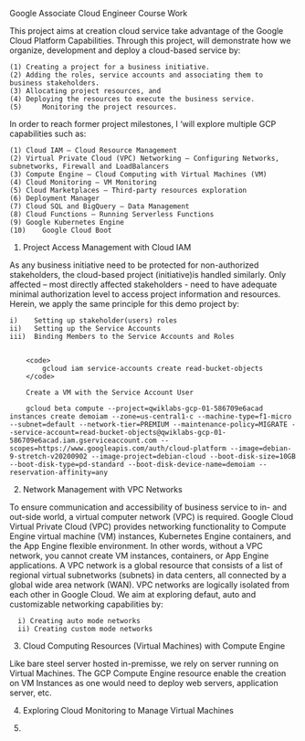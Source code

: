 Google Associate Cloud Engineer Course Work

This project aims at creation cloud service take advantage of the Google Cloud Platform Capabilities. Through this project, will demonstrate how we organize, development and deploy a cloud-based service by:

    (1)	Creating a project for a business initiative.
    (2)	Adding the roles, service accounts and associating them to business stakeholders.
    (3)	Allocating project resources, and 
    (4)	Deploying the resources to execute the business service.
    (5)     Monitoring the project resources.

In order to reach former project milestones, I ‘will explore multiple GCP capabilities such as: 

    (1)	Cloud IAM – Cloud Resource Management 
    (2)	Virtual Private Cloud (VPC) Networking – Configuring Networks, subnetworks, Firewall and LoadBalancers
    (3)	Compute Engine – Cloud Computing with Virtual Machines (VM)
    (4)	Cloud Monitoring – VM Monitoring
    (5)	Cloud Marketplaces – Third-party resources exploration
    (6)	Deployment Manager
    (7)	Cloud SQL and BigQuery – Data Management
    (8)	Cloud Functions – Running Serverless Functions  
    (9)	Google Kubernetes Engine
    (10)    Google Cloud Boot


1.	Project Access Management with Cloud IAM

  As any business initiative need to be protected for non-authorized stakeholders, the cloud-based project (initiative)is handled similarly. Only affected – most directly affected stakeholders - need to have adequate minimal authorization level to access project information and resources. Herein, we apply the same principle for this demo project by:
  
    i)    Setting up stakeholder(users) roles
    ii)   Setting up the Service Accounts
    iii)  Binding Members to the Service Accounts and Roles
    
        
        <code>
            gcloud iam service-accounts create read-bucket-objects 
        </code>
        
        Create a VM with the Service Account User

        gcloud beta compute --project=qwiklabs-gcp-01-586709e6acad instances create demoiam --zone=us-central1-c --machine-type=f1-micro --subnet=default --network-tier=PREMIUM --maintenance-policy=MIGRATE --service-account=read-bucket-objects@qwiklabs-gcp-01-586709e6acad.iam.gserviceaccount.com --scopes=https://www.googleapis.com/auth/cloud-platform --image=debian-9-stretch-v20200902 --image-project=debian-cloud --boot-disk-size=10GB --boot-disk-type=pd-standard --boot-disk-device-name=demoiam --reservation-affinity=any


2. Network Management with VPC Networks

  To ensure communication and accessibility of business service to in- and out-side world, a virtual computer network (VPC) is required. Google Cloud Virtual Private Cloud (VPC) provides networking functionality to Compute Engine virtual machine (VM) instances, Kubernetes Engine containers, and the App Engine flexible environment. In other words, without a VPC network, you cannot create VM instances, containers, or App Engine applications. A VPC network is a global resource that consists of a list of regional virtual subnetworks (subnets) in data centers, all connected by a global wide area network (WAN). VPC networks are logically isolated from each other in Google Cloud. We aim at exploring defaut, auto and customizable networking capabilities by:
      
      i) Creating auto mode networks
      ii) Creating custom mode networks

3. Cloud Computing Resources (Virtual Machines) with Compute Engine

  Like bare steel server hosted in-premisse, we rely on server running on Virtual Machines. The GCP Compute  Engine resource enable the creation on VM Instances as one would need to deploy web servers, application server, etc.    

4. Exploring Cloud Monitoring to Manage Virtual Machines

5. 
  



